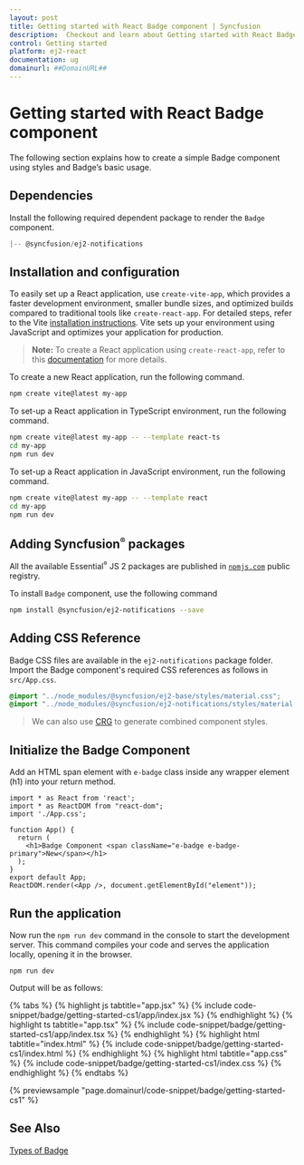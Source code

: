 ```yaml
---
layout: post
title: Getting started with React Badge component | Syncfusion
description:  Checkout and learn about Getting started with React Badge component of Syncfusion Essential JS 2 and more details.
control: Getting started 
platform: ej2-react
documentation: ug
domainurl: ##DomainURL##
---
```


# Getting started with React Badge component

The following section explains how to create a simple Badge component using styles and Badge’s basic usage.

## Dependencies

Install the following required dependent package to render the `Badge` component.

```javascript
|-- @syncfusion/ej2-notifications
```

## Installation and configuration

To easily set up a React application, use `create-vite-app`, which provides a faster development environment, smaller bundle sizes, and optimized builds compared to traditional tools like `create-react-app`. For detailed steps, refer to the Vite [installation instructions](https://vitejs.dev/guide/). Vite sets up your environment using JavaScript and optimizes your application for production.

> **Note:**  To create a React application using `create-react-app`, refer to this [documentation](https://ej2.syncfusion.com/react/documentation/getting-started/create-app) for more details.

To create a new React application, run the following command.

```bash
npm create vite@latest my-app
```
To set-up a React application in TypeScript environment, run the following command.

```bash
npm create vite@latest my-app -- --template react-ts
cd my-app
npm run dev
```
To set-up a React application in JavaScript environment, run the following command.

```bash
npm create vite@latest my-app -- --template react
cd my-app
npm run dev
```

## Adding Syncfusion<sup style="font-size:70%">&reg;</sup> packages

All the available Essential<sup style="font-size:70%">&reg;</sup> JS 2 packages are published in [`npmjs.com`](https://www.npmjs.com/~syncfusionorg) public registry.

To install `Badge` component, use the following command

```bash
npm install @syncfusion/ej2-notifications --save
```

## Adding CSS Reference

Badge CSS files are available in the `ej2-notifications` package folder. Import the Badge component's required CSS references as follows in `src/App.css`.

```css
@import "../node_modules/@syncfusion/ej2-base/styles/material.css";
@import "../node_modules/@syncfusion/ej2-notifications/styles/material.css";
```
> We can also use [CRG](https://crg.syncfusion.com/) to generate combined component styles.

## Initialize the Badge Component

Add an HTML span element with `e-badge` class inside any wrapper element (h1) into your return method.

```tsx
import * as React from 'react';
import * as ReactDOM from "react-dom";
import './App.css';

function App() {
  return (
    <h1>Badge Component <span className="e-badge e-badge-primary">New</span></h1>
  );
}
export default App;
ReactDOM.render(<App />, document.getElementById("element"));
```

## Run the application

Now run the `npm run dev` command in the console to start the development server. This command compiles your code and serves the application locally, opening it in the browser.

```
npm run dev
```

Output will be as follows:

{% tabs %}
{% highlight js tabtitle="app.jsx" %}
{% include code-snippet/badge/getting-started-cs1/app/index.jsx %}
{% endhighlight %}
{% highlight ts tabtitle="app.tsx" %}
{% include code-snippet/badge/getting-started-cs1/app/index.tsx %}
{% endhighlight %}
{% highlight html tabtitle="index.html" %}
{% include code-snippet/badge/getting-started-cs1/index.html %}
{% endhighlight %}
{% highlight html tabtitle="app.css" %}
{% include code-snippet/badge/getting-started-cs1/index.css %}
{% endhighlight %}
{% endtabs %}
        
{% previewsample "page.domainurl/code-snippet/badge/getting-started-cs1" %}

## See Also

[Types of Badge](./types)

